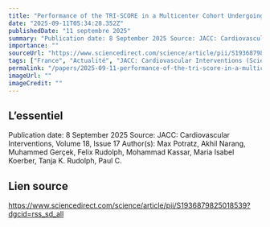 ```yaml
---
title: "Performance of the TRI-SCORE in a Multicenter Cohort Undergoing Transcatheter Tricuspid Valve Repair and Replacement"
date: "2025-09-11T05:34:28.352Z"
publishedDate: "11 septembre 2025"
summary: "Publication date: 8 September 2025 Source: JACC: Cardiovascular Interventions, Volume 18, Issue 17 Author(s): Max Potratz, Akhil Narang, Muhammed Gerçek, Felix Rudolph, Mohammad Kassar, Maria Isabel Koerber, Tanja K. Rudolph, Paul C."
importance: ""
sourceUrl: "https://www.sciencedirect.com/science/article/pii/S1936879825018539?dgcid=rss_sd_all"
tags: ["France", "Actualité", "JACC: Cardiovascular Interventions (ScienceDirect)"]
permalink: "/papers/2025-09-11-performance-of-the-tri-score-in-a-multicenter-cohort-undergoing-transcatheter-tricuspid-valve-repair-and-replacement"
imageUrl: ""
imageCredit: ""
---
```


## L’essentiel

Publication date: 8 September 2025 Source: JACC: Cardiovascular Interventions, Volume 18, Issue 17 Author(s): Max Potratz, Akhil Narang, Muhammed Gerçek, Felix Rudolph, Mohammad Kassar, Maria Isabel Koerber, Tanja K. Rudolph, Paul C.

## Lien source

https://www.sciencedirect.com/science/article/pii/S1936879825018539?dgcid=rss_sd_all
